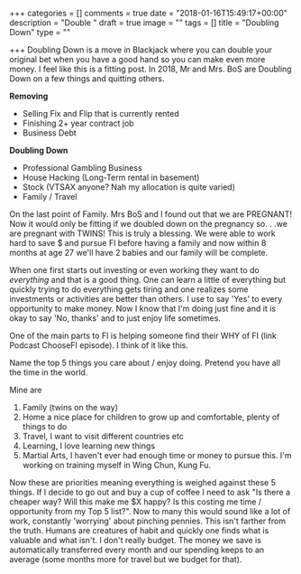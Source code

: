 +++
categories = []
comments = true
date = "2018-01-16T15:49:17+00:00"
description = "Double "
draft = true
image = ""
tags = []
title = "Doubling Down"
type = ""

+++
Doubling Down is a move in Blackjack where you can double your original bet when you have a good hand so you can make even more money. I feel like this is a fitting post. In 2018, Mr and Mrs. BoS are Doubling Down on a few things and quitting others.

**Removing**

* Selling Fix and Flip that is currently rented
* Finishing 2+ year contract job
* Business Debt

**Doubling Down**

* Professional Gambling Business
* House Hacking (Long-Term rental in basement)
* Stock (VTSAX anyone? Nah my allocation is quite varied)
* Family / Travel

On the last point of Family. Mrs BoS and I found out that we are PREGNANT! Now it would only be fitting if we doubled down on the pregnancy so. . .we are pregnant with TWINS! This is truly a blessing. We were able to work hard to save $ and pursue FI before having a family and now within 8 months at age 27 we'll have 2 babies and our family will be complete.

When one first starts out investing or even working they want to do _everything_ and that is a good thing. One can learn a little of everything but quickly trying to do everything gets tiring and one realizes some investments or activities are better than others. I use to say 'Yes' to every opportunity to make money. Now I know that I'm doing just fine and it is okay to say 'No, thanks' and to just enjoy life sometimes.

One of the main parts to FI is helping someone find their WHY of FI (link Podcast ChooseFI episode). I think of it like this.

Name the top 5 things you care about / enjoy doing. Pretend you have all the time in the world.

Mine are 

1. Family (twins on the way)
2. Home a nice place for children to grow up and comfortable, plenty of things to do
3. Travel, I want to visit different countries etc
4. Learning, I love learning new things
5. Martial Arts, I haven't ever had enough time or money to pursue this. I'm working on training myself in Wing Chun, Kung Fu.

Now these are priorities meaning everything is weighed against these 5 things. If I decide to go out and buy a cup of coffee I need to ask "Is there a cheaper way? Will this make me $X happy? Is this costing me time / opportunity from my Top 5 list?". Now to many this would sound like a lot of work, constantly 'worrying' about pinching pennies. This isn't farther from the truth. Humans are creatures of habit and quickly one finds what is valuable and what isn't. I don't really budget. The money we save is automatically transferred every month and our spending keeps to an average (some months more for travel but we budget for that). 